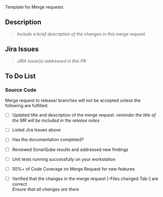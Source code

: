 Template for Merge requests
## Description

> *Include a brief description of the changes in this merge request*   

## Jira Issues

> *JIRA Issue(s) addressed in this PR*

## To Do List
### Source Code

Merge request to release/ branches will not be accepted unless the following are fulfilled: 

- [ ] Updated title and description of the merge request. *reminder the title of the MR will be included in the release notes*

- [ ] Listed Jira Issues above

- [ ] Has the documentation completed?

- [ ] Reviewed SonarQube results and addressed new findings

- [ ] Unit tests running successfully on your workstation

- [ ] 50%+ of Code Coverage on Merge Request for new features

- [ ] Verified that the changes in the merge request [-Files changed Tab-] are correct  
*Ensure that all changes are there*